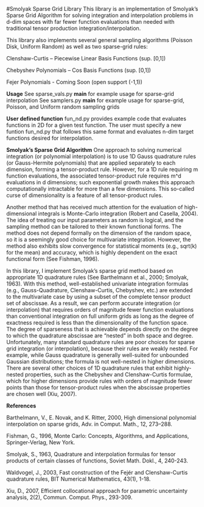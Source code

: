 #Smolyak Sparse Grid Library
This library is an implementation of Smolyak’s Sparse Grid Algorithm for solving integration and interpolation problems
in d-dim spaces with far fewer function evaluations than needed with traditional tensor production
integration/interpolation.

This library also implements several general sampling algorithms (Poisson Disk, Uniform Random) as well as two
sparse-grid rules:

Clenshaw-Curtis – Piecewise Linear Basis Functions (sup. [0,1])

Chebyshev Polynomials – Cos Basis Functions (sup. [0,1])

Fejer Polynomials - Coming Soon (open support (-1,1))

**Usage**
See sparse_vals.py __main__ for example usage for sparse-grid interpolation
See samplers.py __main__ for example usage for sparse-grid, Poisson, and Uniform random sampling grids

**User defined function**
fun_nd.py provides example code that evaluates functions in 2D for a given test function. The user must specify a
new funtion fun_nd.py that follows this same format and evaluates n-dim target functions desired for interpolation.

**Smolyak’s Sparse Grid Algorithm**
One approach to solving numerical integration (or polynomial interpolation) is to use 1D Gauss quadrature rules
(or Gauss-Hermite polynomials) that are applied separately to each dimension, forming a tensor-product rule. However,
for a 1D rule requiring m function evaluations, the associated tensor-product rule requires m^d evaluations in d dimensions;
such exponential growth makes this approach computationally intractable for more than a few dimensions. This so-called
curse of dimensionality is a feature of all tensor-product rules.

Another method that has received much attention for the evaluation of high-dimensional integrals is Monte-Carlo integration
(Robert and Casella, 2004). The idea of treating our input parameters as random is logical, and the sampling method can
be tailored to their known functional forms. The method does not depend formally on the dimension of the random space,
so it is a seemingly good choice for multivariate integration. However, the method also exhibits slow convergence for
statistical moments (e.g., sqrt(k) for the mean) and accuracy, which is highly dependent on the exact functional form
(See Fishman, 1996).

In this library, I implement Smolyak’s sparse grid method based on appropriate 1D quadrature rules (See Barthelmann
et al., 2000; Smolyak, 1963). With this method, well-established univariate integration formulas (e.g., Gauss-Quadrature,
Clenshaw-Curtis, Chebyshev, etc.) are extended to the multivariate case by using a subset of the complete tensor product
set of abscissae. As a result, we can perform accurate integration (or interpolation) that requires orders of magnitude
fewer function evaluations than conventional integration on full uniform grids as long as the degree of exactness required
is less than the dimensionality of the function space. The degree of sparseness that is achievable depends directly on the
degree to which the quadrature abscissae are “nested” in both space and degree. Unfortunately, many standard quadrature
rules are poor choices for sparse grid integration (or interpolation), because their rules are weakly nested. For example,
while Gauss quadrature is generally well-suited for unbounded Gaussian distributions; the formula is not well-nested in
higher dimensions. There are several other choices of 1D quadrature rules that exhibit highly-nested properties, such
as the Chebyshev and Clenshaw-Curtis formulae, which for higher dimensions provide rules with orders of magnitude fewer
points than those for tensor-product rules when the abscissae properties are chosen well (Xiu, 2007).

**References**

Barthelmann, V., E. Novak, and K. Ritter, 2000, High dimensional polynomial interpolation on sparse grids,
Adv. in Comput. Math., 12, 273–288.

Fishman, G., 1996, Monte Carlo: Concepts, Algorithms, and Applications, Springer-Verlag, New York.

Smolyak, S., 1963, Quadrature and interpolation formulas for tensor products of certain classes of functions,
Soviet Math. Dokl., 4, 240-243.

Waldvogel, J., 2003, Fast construction of the Fejér and Clenshaw-Curtis quadrature rules, BIT Numerical Mathematics,
43(1), 1-18.

Xiu, D., 2007, Efficient collocational approach for parametric uncertainty analysis, 2(2), Commun. Comput. Phys.,
293-309.
